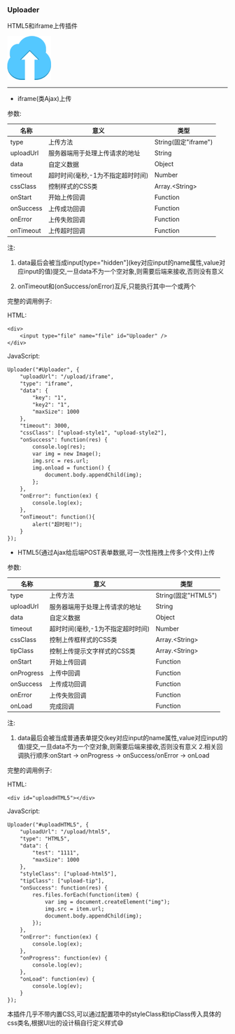 ### Uploader

HTML5和iframe上传插件

<img src="Upload.png" width="100px" height="100px" />

---  

- iframe(类Ajax)上传

参数:

名称 | 意义 | 类型
---|---|---
type | 上传方法 | String(固定"iframe")
uploadUrl | 服务器端用于处理上传请求的地址 | String
data | 自定义数据 | Object
timeout | 超时时间(毫秒,-1为不指定超时时间) | Number
cssClass | 控制样式的CSS类 | Array.&lt;String&gt;
onStart | 开始上传回调 | Function
onSuccess | 上传成功回调 | Function
onError | 上传失败回调 | Function
onTimeout | 上传超时回调 | Function

注:

1. data最后会被当成input\[type="hidden"\](key对应input的name属性,value对应input的值)提交,一旦data不为一个空对象,则需要后端来接收,否则没有意义

2. onTimeout和(onSuccess/onError)互斥,只能执行其中一个或两个

完整的调用例子:

HTML: 
    
    <div>
        <input type="file" name="file" id="Uploader" />
    </div>

JavaScript:

	Uploader("#Uploader", {
		"uploadUrl": "/upload/iframe",
		"type": "iframe",
		"data": {
			"key": "1",
			"key2": "1",
			"maxSize": 1000
		},
		"timeout": 3000,
		"cssClass": ["upload-style1", "upload-style2"],
		"onSuccess": function(res) {
			console.log(res);
			var img = new Image();
			img.src = res.url;
			img.onload = function() {
				document.body.appendChild(img);
			};
		},
		"onError": function(ex) {
			console.log(ex);
		},
		"onTimeout": function(){
			alert("超时啦!");
		}
	});

- HTML5(通过Ajax给后端POST表单数据,可一次性拖拽上传多个文件)上传

参数:

名称 | 意义 | 类型
---|---|---
type | 上传方法 | String(固定"HTML5")
uploadUrl | 服务器端用于处理上传请求的地址 | String
data | 自定义数据 | Object
timeout | 超时时间(毫秒,-1为不指定超时时间) | Number
cssClass | 控制上传框样式的CSS类 | Array.&lt;String&gt;
tipClass | 控制上传提示文字样式的CSS类 | Array.&lt;String&gt;
onStart | 开始上传回调 | Function
onProgress | 上传中回调 | Function
onSuccess | 上传成功回调 | Function
onError | 上传失败回调 | Function
onLoad | 完成回调 | Function

注:

1. data最后会被当成普通表单提交(key对应input的name属性,value对应input的值)提交,一旦data不为一个空对象,则需要后端来接收,否则没有意义
2.相关回调执行顺序:onStart -> onProgress -> onSuccess/onError -> onLoad

完整的调用例子:

HTML: 
    
    <div id="uploadHTML5"></div>

JavaScript:

	Uploader("#uploadHTML5", {
		"uploadUrl": "/upload/html5",
		"type": "HTML5",
		"data": {
			"test": "1111",
			"maxSize": 1000
		},
		"styleClass": ["upload-html5"],
		"tipClass": ["upload-tip"],
		"onSuccess": function(res) {
			res.files.forEach(function(item) {
				var img = document.createElement("img");
				img.src = item.url;
				document.body.appendChild(img);
			});
		},
		"onError": function(ex) {
			console.log(ex);
		},
		"onProgress": function(ev) {
			console.log(ev);
		},
		"onLoad": function(ev) {
			console.log(ev);	
		}
	});

本插件几乎不带内置CSS,可以通过配置项中的styleClass和tipClass传入具体的css类名,根据UI出的设计稿自行定义样式😄
